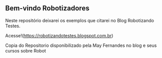 ## Bem-vindo Robotizadores

Neste repositório deixarei os exemplos que citarei no Blog Robotizando Testes.

Acesse!(https://robotizandotestes.blogspot.com.br)



Copia do Repositorio disponibilizado pela May Fernandes no blog e seus cursos sobre Robot
